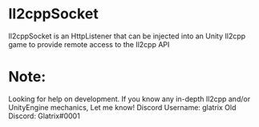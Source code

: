 # Il2cppSocket
Il2cppSocket is an HttpListener that can be injected into an Unity Il2cpp game to provide remote access to the Il2cpp API

# Note:
Looking for help on development. If you know any in-depth Il2cpp and/or UnityEngine mechanics, Let me know!
Discord Username: glatrix
Old Discord: Glatrix<a>#</a>0001
